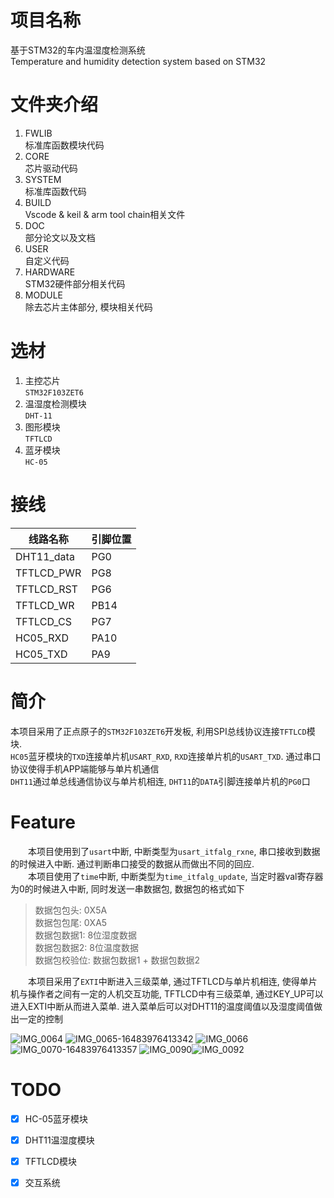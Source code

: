 # 项目名称
基于STM32的车内温湿度检测系统<br>
Temperature and humidity detection system based on STM32

# 文件夹介绍
1. FWLIB<br>标准库函数模块代码
1. CORE<br>芯片驱动代码
1. SYSTEM<br>标准库函数代码
1. BUILD<br>Vscode & keil & arm tool chain相关文件
1. DOC<br>部分论文以及文档
1. USER<br>自定义代码
1. HARDWARE<br>STM32硬件部分相关代码
1. MODULE<br>除去芯片主体部分, 模块相关代码


# 选材
1. 主控芯片<br>`STM32F103ZET6`
2. 温湿度检测模块<br>`DHT-11`
3. 图形模块<br>`TFTLCD`
4. 蓝牙模块<br>`HC-05`


# 接线
| 线路名称   | 引脚位置 |
|------------|----------|
| DHT11_data | PG0      |
| TFTLCD_PWR | PG8      |
| TFTLCD_RST | PG6      |
| TFTLCD_WR  | PB14     |
| TFTLCD_CS  | PG7      |
| HC05_RXD   | PA10     |
| HC05_TXD   | PA9      |


# 简介
本项目采用了正点原子的`STM32F103ZET6`开发板, 利用SPI总线协议连接`TFTLCD`模块.<br>
`HC05`蓝牙模块的`TXD`连接单片机`USART_RXD`, `RXD`连接单片机的`USART_TXD`. 通过串口协议使得手机APP端能够与单片机通信<br>
`DHT11`通过单总线通信协议与单片机相连, `DHT11`的`DATA`引脚连接单片机的`PG0`口<br>

# Feature
&emsp;&emsp;本项目使用到了`usart`中断, 中断类型为`usart_itfalg_rxne`, 串口接收到数据的时候进入中断. 通过判断串口接受的数据从而做出不同的回应.<br>
&emsp;&emsp;本项目使用了`time`中断, 中断类型为`time_itfalg_update`, 当定时器val寄存器为0的时候进入中断, 同时发送一串数据包, 数据包的格式如下
>数据包包头: 0X5A<br>数据包包尾: 0XA5<br>数据包数据1: 8位湿度数据<br>数据包数据2: 8位温度数据<br>数据包校验位: 数据包数据1 + 数据包数据2

&emsp;&emsp;本项目采用了`EXTI`中断进入三级菜单, 通过TFTLCD与单片机相连, 使得单片机与操作者之间有一定的人机交互功能, TFTLCD中有三级菜单, 通过KEY_UP可以进入EXTI中断从而进入菜单. 进入菜单后可以对DHT11的温度阈值以及湿度阈值做出一定的控制<br>

![IMG_0064](.img/README/IMG_0064.jpg)
![IMG_0065-16483976413342](.img/README/IMG_0065-16483976413342-16490578809181.jpg)
![IMG_0066](.img/README/IMG_0066.jpg)
![IMG_0070-16483976413357](.img/README/IMG_0070-16483976413357.jpg)
![IMG_0090](.img/README/IMG_0090.jpeg)![IMG_0092](.img/README/IMG_0092.jpg)

# TODO

- [x] HC-05蓝牙模块
- [x] DHT11温湿度模块
- [x] TFTLCD模块
- [x] 交互系统

